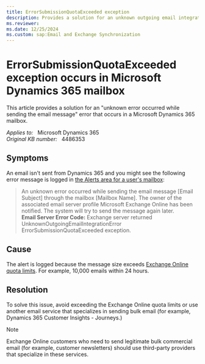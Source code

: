 ```yaml
---
title: ErrorSubmissionQuotaExceeded exception
description: Provides a solution for an unknown outgoing email integration error that occurs in a Microsoft Dynamics 365 mailbox.
ms.reviewer: 
ms.date: 12/25/2024
ms.custom: sap:Email and Exchange Synchronization
---
```

# ErrorSubmissionQuotaExceeded exception occurs in Microsoft Dynamics 365 mailbox

This article provides a solution for an "unknown error occurred while sending the email message" error that occurs in a Microsoft Dynamics 365 mailbox.

_Applies to:_ &nbsp; Microsoft Dynamics 365  
_Original KB number:_ &nbsp; 4486353

## Symptoms

An email isn't sent from Dynamics 365 and you might see the following error message is logged in [the Alerts area for a user's mailbox](/power-platform/admin/monitor-email-processing-errors#view-alerts):

> An unknown error occurred while sending the email message [Email Subject] through the mailbox [Mailbox Name]. The owner of the associated email server profile Microsoft Exchange Online has been notified. The system will try to send the message again later.  
> **Email Server Error Code:** Exchange server returned UnknownOutgoingEmailIntegrationError ErrorSubmissionQuotaExceeded exception.

## Cause

The alert is logged because the message size exceeds [Exchange Online quota limits](/office365/servicedescriptions/exchange-online-service-description/exchange-online-limits#mailbox-folder-limits). For example, 10,000 emails within 24 hours.

## Resolution

To solve this issue, avoid exceeding the Exchange Online quota limits or use another email service that specializes in sending bulk email (for example, Dynamics 365 Customer Insights - Journeys.)

> [!NOTE]
> Exchange Online customers who need to send legitimate bulk commercial email (for example, customer newsletters) should use third-party providers that specialize in these services.
